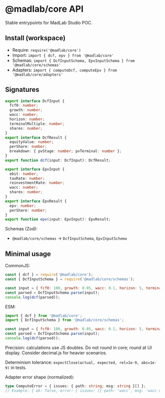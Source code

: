 # @madlab/core API

Stable entrypoints for MadLab Studio POC.

## Install (workspace)

- Require: `require('@madlab/core')`
- Import: `import { dcf, epv } from '@madlab/core'`
- Schemas: `import { DcfInputSchema, EpvInputSchema } from '@madlab/core/schemas'`
- Adapters: `import { computeDcf, computeEpv } from '@madlab/core/adapters'`

## Signatures

```ts
export interface DcfInput {
  fcf0: number;
  growth: number;
  wacc: number;
  horizon: number;
  terminalMultiple: number;
  shares: number;
}
export interface DcfResult {
  equityValue: number;
  perShare: number;
  breakdown: { pvStage: number; pvTerminal: number };
}
export function dcf(input: DcfInput): DcfResult;

export interface EpvInput {
  ebit: number;
  taxRate: number;
  reinvestmentRate: number;
  wacc: number;
  shares: number;
}
export interface EpvResult {
  epv: number;
  perShare: number;
}
export function epv(input: EpvInput): EpvResult;
```

Schemas (Zod):

- `@madlab/core/schemas` → `DcfInputSchema`, `EpvInputSchema`

## Minimal usage

CommonJS:

```js
const { dcf } = require('@madlab/core');
const { DcfInputSchema } = require('@madlab/core/schemas');

const input = { fcf0: 100, growth: 0.05, wacc: 0.1, horizon: 5, terminalMultiple: 12, shares: 50 };
const parsed = DcfInputSchema.parse(input);
console.log(dcf(parsed));
```

ESM:

```js
import { dcf } from '@madlab/core';
import { DcfInputSchema } from '@madlab/core/schemas';

const input = { fcf0: 100, growth: 0.05, wacc: 0.1, horizon: 5, terminalMultiple: 12, shares: 50 };
const parsed = DcfInputSchema.parse(input);
console.log(dcf(parsed));
```

Precision: calculations use JS doubles. Do not round in core; round at UI display. Consider decimal.js for heavier scenarios.

Determinism tolerance: `expectClose(actual, expected, rel=1e-9, abs=1e-9)` in tests.

Adapter error shape (normalized):

```ts
type ComputeError = { issues: { path: string; msg: string }[] };
// Example: { ok: false, error: { issues: [{ path: 'wacc', msg: 'wacc must be < 1' }] } }
```
